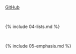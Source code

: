 [GitHub](https://github.com/daveycaviness/markdown-portfolio)

<br>

{% include 04-lists.md %}

<br>

{% include 05-emphasis.md %}